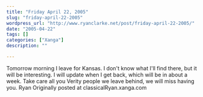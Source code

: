 ```yaml
---
title: "Friday April 22, 2005"
slug: "friday-april-22-2005"
wordpress_url: "http://www.ryanclarke.net/post/friday-april-22-2005/"
date: "2005-04-22"
tags: []
categories: ["Xanga"]
description: ""

---
```


Tomorrow morning I leave for Kansas. I don't know what I'll find there, but it will be interesting. I will update when I get back, which will be in about a week. Take care all you Verity people we leave behind, we will miss having you.
 Ryan
Originally posted at classicalRyan.xanga.com
